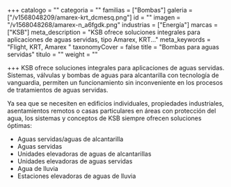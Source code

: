 +++
catalogo = ""
categoria = ""
familias = ["Bombas"]
galeria = ["/v1568048209/amarex-krt_dcmesq.png"]
id = ""
imagen = "/v1568048268/amarex-n_a6fgdk.png"
industrias = ["Energía"]
marcas = ["KSB"]
meta_description = "KSB ofrece soluciones integrales para aplicaciones de aguas servidas, tipo Amarex, KRT..."
meta_keywords = "Flight, KRT, Amarex "
taxonomyCover = false
title = "Bombas para aguas servidas"
titulo = ""
weight = ""

+++
KSB ofrece soluciones integrales para aplicaciones de aguas servidas. Sistemas, válvulas y bombas de aguas para alcantarilla con tecnología de vanguardia, permiten un funcionamiento sin inconveniente en los procesos de tratamientos de aguas servidas.

Ya sea que se necesiten en edificios individuales, propiedades industriales, asentamientos remotos o casas particulares en áreas con protección del agua, los sistemas y conceptos de KSB siempre ofrecen soluciones óptimas:

* Aguas servidas/aguas de alcantarilla
* Aguas servidas
* Unidades elevadoras de aguas de alcantarillas
* Unidades elevadoras de aguas servidas
* Agua de lluvia
* Estaciones elevadoras de aguas de lluvia